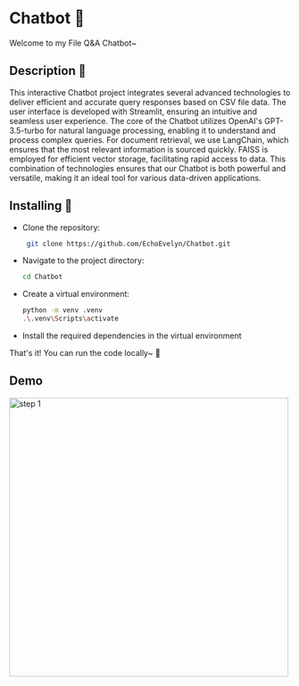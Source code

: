 # Chatbot 🤖

Welcome to my File Q&A Chatbot~

## Description 📒

This interactive Chatbot project integrates several advanced technologies to deliver efficient and accurate query responses based on CSV file data. The user interface is developed with Streamlit, ensuring an intuitive and seamless user experience. The core of the Chatbot utilizes OpenAI's GPT-3.5-turbo for natural language processing, enabling it to understand and process complex queries. For document retrieval, we use LangChain, which ensures that the most relevant information is sourced quickly. FAISS is employed for efficient vector storage, facilitating rapid access to data. This combination of technologies ensures that our Chatbot is both powerful and versatile, making it an ideal tool for various data-driven applications.

## Installing 🚀

- Clone the repository:
  ```bash
   git clone https://github.com/EchoEvelyn/Chatbot.git
- Navigate to the project directory:
  ```bash
  cd Chatbot
- Create a virtual environment:
  ```bash
  python -m venv .venv
  .\.venv\Scripts\activate
- Install the required dependencies in the virtual environment

That's it! You can run the code locally~ 🥳

## Demo

<img src="images/1.png" alt="step 1" width="500"/>
